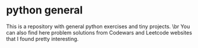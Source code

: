 # python general
This is a repository with general python exercises and tiny projects. \br
You can also find here problem solutions from Codewars and Leetcode websites that I found pretty interesting.
